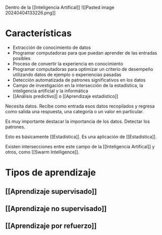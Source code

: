 Dentro de la [[Inteligencia Artifical]]
![[Pasted image 20240404133226.png]]

# Características
- Extracción de conocimiento de datos
- Programar computadoras para que puedan aprender de las entradas posibles
- Proceso de convertir la experiencia en conocimiento
- Programar computadoras para optimizar un criterio de desempeño utilizando datos de ejemplo o experiencias pasadas
- Detección automatizada de patrones significativos en los datos
- Campo de investigación en la intersección de la estadística, la inteligencia artificial y la informática
- [[Análisis predictivo]] o [[Aprendizaje estadístico]]

Necesita datos. Recibe como entrada esos datos recopilados y regresa como salida una respuesta, una categoría o un valor en particular.

Es muy importante destacar la importancia de los datos. Detectar los patrones. 

Esto es básicamente [[Estadística]]. Es una aplicación de [[Estadística]]. 

Existen intersecciones entre este campo de la [[Inteligencia Artifical]] y otros, como [[Swarm Intelligence]].  


# Tipos de aprendizaje

## [[Aprendizaje supervisado]]

## [[Aprendizaje no supervisado]]

## [[Aprendizaje por refuerzo]]
